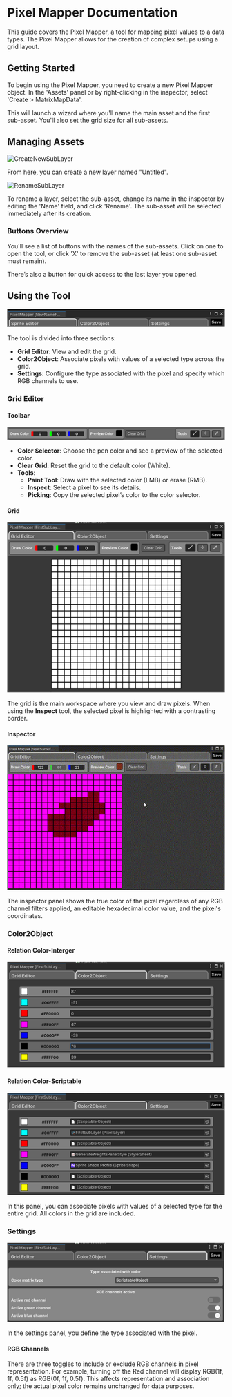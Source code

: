 # **Pixel Mapper Documentation**

This guide covers the Pixel Mapper, a tool for mapping pixel values to a data types. The Pixel Mapper allows for the creation of complex setups using a grid layout.

## **Getting Started**

To begin using the Pixel Mapper, you need to create a new Pixel Mapper object. In the 'Assets' panel or by right-clicking in the inspector, select 'Create > MatrixMapData'.

This will launch a wizard where you'll name the main asset and the first sub-asset. You'll also set the grid size for all sub-assets.

## **Managing Assets**

![CreateNewSubLayer](CreateNewSubLayer.gif)

From here, you can create a new layer named "Untitled".

![RenameSubLayer](RenameSubLayer.gif)

To rename a layer, select the sub-asset, change its name in the inspector by editing the 'Name' field, and click 'Rename'. The sub-asset will be selected immediately after its creation.

### **Buttons Overview**

You'll see a list of buttons with the names of the sub-assets. Click on one to open the tool, or click 'X' to remove the sub-asset (at least one sub-asset must remain).

There’s also a button for quick access to the last layer you opened.

## **Using the Tool**

![Tabs](TabsOfTheTool.png)

The tool is divided into three sections:
- **Grid Editor**: View and edit the grid.
- **Color2Object**: Associate pixels with values of a selected type across the grid.
- **Settings**: Configure the type associated with the pixel and specify which RGB channels to use.

### **Grid Editor**

#### **Toolbar**

![Toolbar](GridEditorToolbar.png)

- **Color Selector**: Choose the pen color and see a preview of the selected color.
- **Clear Grid**: Reset the grid to the default color (White).
- **Tools**:
  - **Paint Tool**: Draw with the selected color (LMB) or erase (RMB).
  - **Inspect**: Select a pixel to see its details.
  - **Picking**: Copy the selected pixel’s color to the color selector.

#### **Grid**

![Grid](GridEditor.png)

The grid is the main workspace where you view and draw pixels. When using the **Inspect** tool, the selected pixel is highlighted with a contrasting border.

#### **Inspector**

![Inspector](InspectAPixel.gif)

The inspector panel shows the true color of the pixel regardless of any RGB channel filters applied, an editable hexadecimal color value, and the pixel's coordinates.

### **Color2Object**

#### **Relation Color-Interger**

![Color2Object](Color2ObjectWithInteger.png)

#### **Relation Color-Scriptable**

![Color2ObjectScriptable](Color2ObjectWithGenericScriptableObject.png)

In this panel, you can associate pixels with values of a selected type for the entire grid. All colors in the grid are included.

### **Settings**

![Settings](Settings.png)

In the settings panel, you define the type associated with the pixel.

#### **RGB Channels**

There are three toggles to include or exclude RGB channels in pixel representation. For example, turning off the Red channel will display RGB(1f, 1f, 0.5f) as RGB(0f, 1f, 0.5f). This affects representation and association only; the actual pixel color remains unchanged for data purposes.
